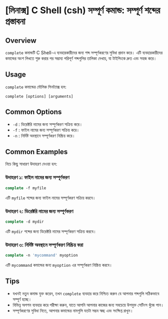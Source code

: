 # [লিনাক্স] C Shell (csh) সম্পূর্ণ কমান্ড: সম্পূর্ণ শব্দের প্রস্তাবনা

## Overview
`complete` কমান্ডটি C Shell-এ ব্যবহারকারীদের জন্য শব্দ সম্পূর্ণকরণের সুবিধা প্রদান করে। এটি ব্যবহারকারীদের কমান্ডের অংশ লিখতে শুরু করার পর সম্ভাব্য পরিপূর্ণ শব্দগুলির তালিকা দেখায়, যা টাইপিংকে দ্রুত এবং সহজ করে।

## Usage
`complete` কমান্ডের মৌলিক সিনট্যাক্স হল:

```
complete [options] [arguments]
```

## Common Options
- `-d` : ডিরেক্টরি নামের জন্য সম্পূর্ণকরণ সক্রিয় করে।
- `-f` : ফাইল নামের জন্য সম্পূর্ণকরণ সক্রিয় করে।
- `-n` : নির্দিষ্ট অবস্থানে সম্পূর্ণকরণ নিষ্ক্রিয় করে।

## Common Examples
নিচে কিছু সাধারণ উদাহরণ দেওয়া হল:

### উদাহরণ ১: ফাইল নামের জন্য সম্পূর্ণকরণ
```csh
complete -f myfile
```
এটি `myfile` শব্দের জন্য ফাইল নামের সম্পূর্ণকরণ সক্রিয় করবে।

### উদাহরণ ২: ডিরেক্টরি নামের জন্য সম্পূর্ণকরণ
```csh
complete -d mydir
```
এটি `mydir` শব্দের জন্য ডিরেক্টরি নামের সম্পূর্ণকরণ সক্রিয় করবে।

### উদাহরণ ৩: নির্দিষ্ট অবস্থানে সম্পূর্ণকরণ নিষ্ক্রিয় করা
```csh
complete -n 'mycommand' myoption
```
এটি `mycommand` কমান্ডের জন্য `myoption` এর সম্পূর্ণকরণ নিষ্ক্রিয় করবে।

## Tips
- যখনই নতুন কমান্ড যুক্ত করেন, তখন `complete` ব্যবহার করে নিশ্চিত করুন যে আপনার শব্দগুলি সঠিকভাবে সম্পূর্ণ হচ্ছে।
- বিভিন্ন অপশন ব্যবহার করে পরীক্ষা করুন, যাতে আপনি আপনার কাজের জন্য সবচেয়ে উপযুক্ত সেটিংস খুঁজে পান।
- সম্পূর্ণকরণের সুবিধা নিতে, আপনার কমান্ডের নামগুলি যতটা সম্ভব স্বচ্ছ এবং সংক্ষিপ্ত রাখুন।